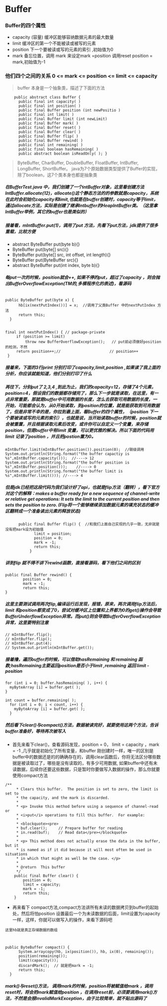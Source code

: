 # Buffer

### Buffer的四个属性

 * capacity (容量) 缓冲区能够容纳数据元素的最大数量
 * limit 缓冲区的第一个不能被读或被写的元素
 * position 下一个要被读或写的元素的索引 ,初始值为0
 * mark 备忘位置，调用 mark 来设定mark =position  调用reset position = mark,初始值为-1

### 他们四个之间的关系 0 <= mark <= position <= limit <= capacity

>  buffer 本身是一个抽象类，描述了下面的方法
```
    public abstract class Buffer {
      public final int capacity( )
      public final int position( )
      public final Buffer position (int newPositio )
      public final int limit( )
      public final Buffer limit (int newLimit)
      public final Buffer mark( )
      public final Buffer reset( )
      public final Buffer clear( )
      public final Buffer flip( )
      public final Buffer rewind( )
      public final int remaining( )
      public final boolean hasRemaining( )
      public abstract boolean isReadOnly( ); }  
```

>    ByteBuffer, CharBuffer, DoubleBuffer, FloatBuffer, IntBuffer, LongBuffer, ShortBuffer。 java为7个原始数据类型提供了Buffer的实现，除了boolean，这7个类本身也都是抽象类

#####  在BufferTest.java 中，我们创建了一个intBuffer对象，这里看创建方法IntBuffer.allocate(12)，allocate()这个静态方法的的参数就是capacity，系统在此时会初始化capacity和limit,也就是在buffer创建时，capacity等于limit，通过allocate方法，实际是创建了继承Intbuffer的HeapIntBuffer类。（这里拿IntBuffer举例，其它的buffer也是类似的）

#####  接着看，mIntBuffer.put(1)，调用了put 方法，先看下put方法，jdk提供了很多重载，比较方便
 * abstract ByteBuffer	put(byte b){}
 * ByteBuffer	put(byte[] src){}
 * ByteBuffer	put(byte[] src, int offset, int length){}
 * ByteBuffer	put(ByteBuffer src){}
 * abstract ByteBuffer	put(int index, byte b){}

##### 每put一次的时候，position就会++,  如果不停的put，超过了capacity ，则会抛出BufferOverflowException(TM的,多模程序化的表述)，看源码

```

public ByteBuffer put(byte x) {   
      hb[ix(nextPutIndex())] = x;  //调用了父类Buffer 中的nextPutIndex 方法
      return this;
  }


final int nextPutIndex() { // package-private
     if (position >= limit)
         throw new BufferOverflowException();   // put前必须做好position的检测，不然
     return position++;//                      // position++   
 }
```     
##### 接着来，下面的3行print 分别打印了capacity,limit,position  ,如果读了我上面的分析，你应该就能知道，他们分别打印了什么

##### 再往下，分别put了 2,3,4 ,到此为止，我们的capacity=12，存储了4个元素，position=4，假设我们的数据都存储完了，那么下一步就是读取，在这里，有一点非常重要，那就是buffer中可用数据的长度，怎么去获取可用数据的长度，一开始，可能都会认为，从0开始读取，到position的位置，就是能获取到可用数据了，但是非常不幸的是，你拉到最上面，看Buffer的四个属性，（position 下一个要被读或写的元素的索引），也就是说，当开始读取buffer的时候，position就会被重置，并且根据读取元素后改变，或许你可以自定义一个变量，来存储position，但是buffer中有limit 变量，可以更优雅的解决。所以下面的代码用limit 记录了position ，并且把postion置为0。


```
mIntBuffer.limit(mIntBuffer.position()).position(0);  //联级调用
System.out.println(String.format("the buffer capactiy is %s",mIntBuffer.capacity()));  //----> 12
System.out.println(String.format("the buffer position is %s",mIntBuffer.position()));    //----> 0
System.out.println(String.format("the buffer limit is %s",mIntBuffer.limit())); //----> 4

```
##### 但是jdk已经把这段代码为我们设计好了api，也就是flip方法（翻转），看下官方对这个的解释：makes a buffer ready for a new sequence of channel-write or relative get operations: It sets the limit to the current position and then sets the position to zero.   (Flip将一个能够继续添加数据元素的填充状态的缓冲区翻转成一个准备读出元素的释放状态)

```
      public final Buffer flip() {  //和我们上面自己实现的几乎一致，无非就是没有把mark设为初始值
             limit = position;
             position = 0;
             mark = -1;
             return this;
           }
```

##### 讲到flip 就不得不讲下rewind函数，直接看源码，看下他们之间的区别

```
public final Buffer rewind() {
        position = 0;
        mark = -1;
        return this;
}
```

##### 这里主要测试调用两次flip,编译运行后发现，报错，原来，两次调用flip方法后，limit 和position都变成了0，尝试对缓冲区上位置和上界都为0的get()操作会导致BufferUnderflowException异常。而put()则会导致BufferOverflowException异常，这里要特别注意

```
// mIntBuffer.flip();
// mIntBuffer.flip();
// mIntBuffer.put(4);
// System.out.println(mIntBuffer.get());
```

##### 接着撸，遍历buffer的时候，可以借助hasRemaining 和 remaining 函数;hasRemaining主要返回position是否小于limit ,remaining 返回 limit - position

```
for (int i = 0; buffer.hasRemaining( ), i++) {
  myByteArray [i] = buffer.get( );
}

int count = buffer.remaining( );
  for (int i = 0; i < count, i++) {
    myByteArray [i] = buffer.get( );
  }
```

##### 然后看下clear()与compact()方法，数据被读完好，就要使用这两个方法，告诉buffer准备好，等待再次被写入

 * 首先来看下clear()，查看源码发现，position = 0， limit = capacity ，mark = -1 ,几乎就是初始化了所有变量，和buffer 刚创建时一样，唯一的区别是buffer中的数据还是的的确确存在的，调用clear函数后，你将无法区分哪些数据是被读取过了，哪些是没有读取的，有多少可用数据, 如果buffer中还有未读数据，后续你还要这些数据，只是暂时你要做写入数据的操作，那么你就要使用compact方法

```
/**
     * Clears this buffer.  The position is set to zero, the limit is set to
     * the capacity, and the mark is discarded.
     *
     * <p> Invoke this method before using a sequence of channel-read or
     * <i>put</i> operations to fill this buffer.  For example:
     *
     * <blockquote><pre>
     * buf.clear();     // Prepare buffer for reading
     * in.read(buf);    // Read data</pre></blockquote>
     *
     * <p> This method does not actually erase the data in the buffer, but it
     * is named as if it did because it will most often be used in situations
     * in which that might as well be the case. </p>
     *
     * @return  This buffer
     */
    public final Buffer clear() {
        position = 0;
        limit = capacity;
        mark = -1;
        return this;
    }

```

 * 再来看下 compact方法,compact方法讲所有未读的数据拷贝到buffer的起始处，然后将怕position 设置最后一个为未读数据的后面，limit设置为capacity 一样，这样，你就可以做写入的操作，来看下源码吧


 ```
 这里hb就是真正存储数据的数组



 public ByteBuffer compact() {
       System.arraycopy(hb, ix(position()), hb, ix(0), remaining());  
       position(remaining());
       limit(capacity());
       discardMark();  // 就是把mark = -1;
       return this;
   }

 ```



##### mark()与reset()方法， 调用mark的时候，position将被赋值给mark ，调用reset时，将会把mark赋值给position ，在调用reset前，必须要调用mark()方法，不然是会报InvalidMarkException，由于比较简单，就不贴出源码了
